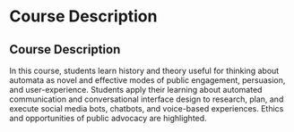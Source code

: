 # Course Description

## Course Description

In this course, students learn history and theory useful for thinking about automata as novel and effective modes of public engagement, persuasion, and user-experience. Students apply their learning about automated communication and conversational interface design to research, plan, and execute social media bots, chatbots, and voice-based experiences. Ethics and opportunities of public advocacy are highlighted. 

